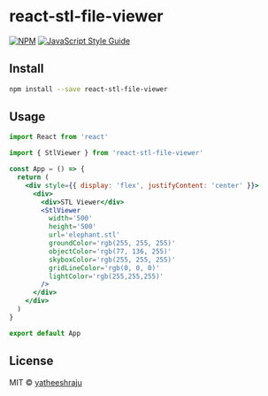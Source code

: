 # react-stl-file-viewer


[![NPM](https://img.shields.io/npm/v/react-stl-file-viewer.svg)](https://www.npmjs.com/package/react-stl-file-viewer) [![JavaScript Style Guide](https://img.shields.io/badge/code_style-standard-brightgreen.svg)](https://standardjs.com)

## Install

```bash
npm install --save react-stl-file-viewer
```

## Usage

```jsx
import React from 'react'

import { StlViewer } from 'react-stl-file-viewer'

const App = () => {
  return (
    <div style={{ display: 'flex', justifyContent: 'center' }}>
      <div>
        <div>STL Viewer</div>
        <StlViewer
          width='500'
          height='500'
          url='elephant.stl'
          groundColor='rgb(255, 255, 255)'
          objectColor='rgb(77, 136, 255)'
          skyboxColor='rgb(255, 255, 255)'
          gridLineColor='rgb(0, 0, 0)'
          lightColor='rgb(255,255,255)'
        />
      </div>
    </div>
  )
}

export default App

```



## License

MIT © [yatheeshraju](https://github.com/yatheeshraju)
